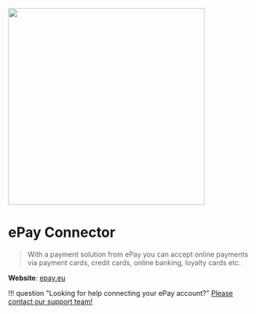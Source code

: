 <img src="https://static.openfintech.io/payment_providers/epay/logo.png?w=400" width="400px" >

# ePay Connector

> With a payment solution from ePay you can accept online payments via payment cards, credit cards, online banking, loyalty cards etc. 

**Website**: [epay.eu](http://www.epay.eu/epay-payment-solutions/)

!!! question "Looking for help connecting your ePay account?"
    [Please contact our support team!](mailto:support@paycore.io)